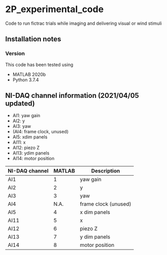 # 2P_experimental_code
Code to run fictrac trials while imaging and delivering visual or wind stimuli

## Installation notes
### Version
This code has been tested using
- MATLAB 2020b
- Python 3.7.4

## NI-DAQ channel information (2021/04/05 updated)
- AI1: yaw gain
- AI2: y
- AI3: yaw
- (AI4: frame clock, unused)
- AI5: xdim panels
- AI11: x
- AI12: piezo Z
- AI13: ydim panels
- AI14: motor position

| NI-DAQ channel | MATLAB | Description |
| ----------- | ----------- | ----------- |
| AI1 | 1 | yaw gain |
| AI2 | 2 | y |
| AI3 | 3 | yaw |
| AI4 | N.A.| frame clock (unused)|
| AI5 | 4 | x dim panels |
| AI11 | 5 | x |
| AI12 | 6 | piezo Z |
| AI13 | 7 | y dim panels |
| AI14 | 8 | motor position |



